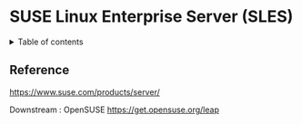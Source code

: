 <h1>SUSE Linux Enterprise Server (SLES)</h1>

<details close markdown="block">
  <summary>
    Table of contents
  </summary>
  {: .text-delta }
1. TOC
{:toc}
</details>


## Reference
https://www.suse.com/products/server/

Downstream : OpenSUSE
https://get.opensuse.org/leap


